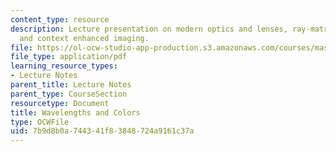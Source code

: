 ```yaml
---
content_type: resource
description: Lecture presentation on modern optics and lenses, ray-matrix operations,
  and context enhanced imaging.
file: https://ol-ocw-studio-app-production.s3.amazonaws.com/courses/mas-531-computational-camera-and-photography-fall-2009/7b9d8b0a744341f83848724a9161c37a_MITMAS_531F09_lec08_2.pdf
file_type: application/pdf
learning_resource_types:
- Lecture Notes
parent_title: Lecture Notes
parent_type: CourseSection
resourcetype: Document
title: Wavelengths and Colors
type: OCWFile
uid: 7b9d8b0a-7443-41f8-3848-724a9161c37a
---
```

